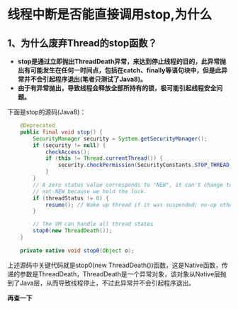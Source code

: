 # 线程中断是否能直接调用stop,为什么



## 1、为什么废弃Thread的stop函数？

- **stop是通过立即抛出ThreadDeath异常，来达到停止线程的目的，此异常抛出有可能发生在任何一时间点，包括在catch、finally等语句块中，但是此异常并不会引起程序退出(笔者只测试了Java8)。**
- **由于有异常抛出，导致线程会释放全部所持有的锁，极可能引起线程安全问题。**



下面是stop的源码(Java8)：



```java
    @Deprecated
    public final void stop() {
        SecurityManager security = System.getSecurityManager();
        if (security != null) {
            checkAccess();
            if (this != Thread.currentThread()) {
                security.checkPermission(SecurityConstants.STOP_THREAD_PERMISSION);
            }
        }
        // A zero status value corresponds to "NEW", it can't change to
        // not-NEW because we hold the lock.
        if (threadStatus != 0) {
            resume(); // Wake up thread if it was suspended; no-op otherwise
        }

        // The VM can handle all thread states
        stop0(new ThreadDeath());
    }
    
    private native void stop0(Object o);
```

上述源码中关键代码就是stop0(new ThreadDeath())函数，这是Native函数，传递的参数是ThreadDeath，ThreadDeath是一个异常对象，该对象从Native层抛到了Java层，从而导致线程停止，不过此异常并不会引起程序退出。





**再查一下**
